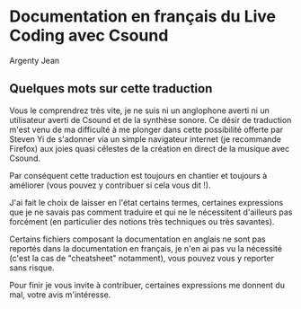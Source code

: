 # Documentation en français du Live Coding avec Csound

Argenty Jean

## Quelques mots sur cette traduction

Vous le comprendrez très vite, je ne suis ni un anglophone averti ni un utilisateur averti de Csound et de la synthèse sonore. 
Ce désir de traduction m'est venu de ma difficulté à me plonger dans cette possibilité offerte par Steven Yi de s'adonner via un simple navigateur internet (je recommande Firefox) aux joies quasi célestes de la création en direct de la musique avec Csound.

Par conséquent cette traduction est toujours en chantier et toujours à améliorer (vous pouvez y contribuer si cela vous dit !).

J'ai fait le choix de laisser en l'état certains termes, certaines expressions que je ne savais pas comment traduire et qui ne le nécessitent d'ailleurs pas forcément (en particulier des notions très techniques ou très savantes).

Certains fichiers composant la documentation en anglais ne sont pas reportés dans la documentation en français, je n'en ai pas vu la nécessité (c'est la cas de "cheatsheet" notamment), vous pouvez vous y reporter sans risque.

Pour finir je vous invite à contribuer, certaines expressions me donnent du mal, votre avis m'intéresse.
